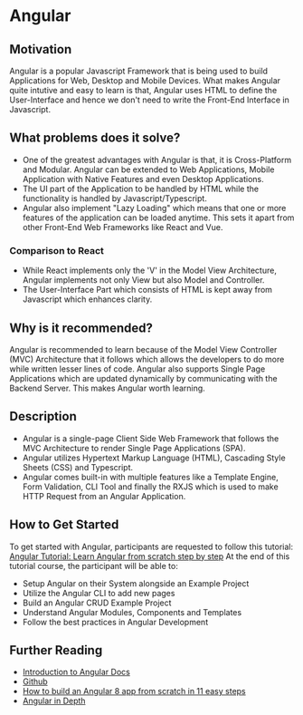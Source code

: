 # Angular

## Motivation

Angular is a popular Javascript Framework that is being used to build Applications for Web, Desktop and Mobile Devices. What makes Angular quite intutive and easy to learn is that, Angular uses HTML to define the User-Interface and hence we don't need to write the Front-End Interface in Javascript.

## What problems does it solve?

- One of the greatest advantages with Angular is that, it is Cross-Platform and Modular. Angular can be extended to Web Applications, Mobile Application with Native Features and even Desktop Applications.
- The UI part of the Application to be handled by HTML while the functionality is handled by Javascript/Typescript.
- Angular also implement "Lazy Loading" which means that one or more features of the application can be loaded anytime. This sets it apart from other Front-End Web Frameworks like React and Vue.

### Comparison to React

- While React implements only the 'V' in the Model View Architecture, Angular implements not only View but also Model and Controller.
- The User-Interface Part which consists of HTML is kept away from Javascript which enhances clarity.

## Why is it recommended?

Angular is recommended to learn because of the Model View Controller (MVC) Architecture that it follows which allows the developers to do more while written lesser lines of code. Angular also supports Single Page Applications which are updated dynamically by communicating with the Backend Server. This makes Angular worth learning.

## Description

- Angular is a single-page Client Side Web Framework that follows the MVC Architecture to render Single Page Applications (SPA).
- Angular utilizes Hypertext Markup Language (HTML), Cascading Style Sheets (CSS) and Typescript.
- Angular comes built-in with multiple features like a Template Engine, Form Validation, CLI Tool and finally the RXJS which is used to make HTTP Request from an Angular Application.

## How to Get Started

To get started with Angular, participants are requested to follow this tutorial:
[Angular Tutorial: Learn Angular from scratch step by step](https://angular-templates.io/tutorials/about/learn-angular-from-scratch-step-by-step)
At the end of this tutorial course, the participant will be able to:

- Setup Angular on their System alongside an Example Project
- Utilize the Angular CLI to add new pages
- Build an Angular CRUD Example Project
- Understand Angular Modules, Components and Templates
- Follow the best practices in Angular Development

## Further Reading

- [Introduction to Angular Docs](https://angular.io/docs)
- [Github](https://github.com/angular)
- [How to build an Angular 8 app from scratch in 11 easy steps](https://www.freecodecamp.org/news/angular-8-tutorial-in-easy-steps/)
- [Angular in Depth](https://medium.com/angular-in-depth)

